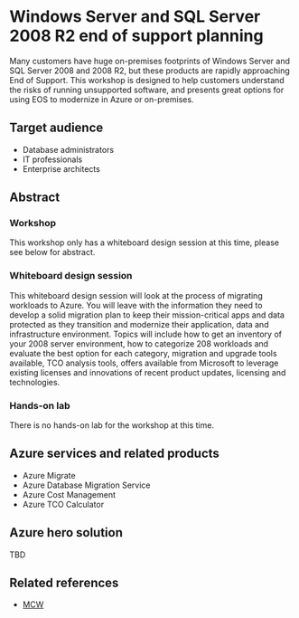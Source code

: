 # Windows Server and SQL Server 2008 R2 end of support planning

Many customers have huge on-premises footprints of Windows Server and SQL Server 2008 and 2008 R2, but these products are rapidly approaching End of Support. This workshop is designed to help customers understand the risks of running unsupported software, and presents great options for using EOS to modernize in Azure or on-premises.

## Target audience

- Database administrators
- IT professionals
- Enterprise architects

## Abstract

### Workshop
This workshop only has a whiteboard design session at this time, please see below for abstract. 

### Whiteboard design session
This whiteboard design session will look at the process of migrating workloads to Azure. You will leave with the information they need to develop a solid migration plan to keep their mission-critical apps and data protected as they transition and modernize their application, data and infrastructure environment. Topics will include how to get an inventory of your 2008 server environment, how to categorize 208 workloads and evaluate the best option for each category, migration and upgrade tools available, TCO analysis tools, offers available from Microsoft to leverage existing licenses and innovations of recent product updates, licensing and technologies.

### Hands-on lab
There is no hands-on lab for the workshop at this time. 

## Azure services and related products 
- Azure Migrate
- Azure Database Migration Service
- Azure Cost Management
- Azure TCO Calculator

## Azure hero solution
TBD

## Related references
- [MCW](https://github.com/Microsoft/MCW)
